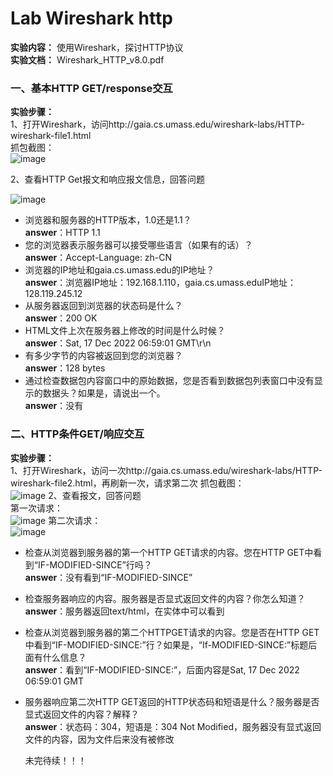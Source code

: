  # Lab Wireshark http
**实验内容：** 使用Wireshark，探讨HTTP协议  
**实验文档：** Wireshark_HTTP_v8.0.pdf  

### 一、基本HTTP GET/response交互
**实验步骤：**   
1、打开Wireshark，访问http://gaia.cs.umass.edu/wireshark-labs/HTTP-wireshark-file1.html  
  抓包截图：  
![image](https://user-images.githubusercontent.com/58134113/208278382-a8b5588a-1e72-4f1c-8d02-beba2aff0055.png)

2、查看HTTP Get报文和响应报文信息，回答问题  

![image](https://user-images.githubusercontent.com/58134113/208278717-f7115be6-8a05-455d-af47-09f16333f341.png)

- 浏览器和服务器的HTTP版本，1.0还是1.1？   
  **answer**：HTTP 1.1  
- 您的浏览器表示服务器可以接受哪些语言（如果有的话）？  
  **answer**：Accept-Language: zh-CN  
- 浏览器的IP地址和gaia.cs.umass.edu的IP地址？  
  **answer**：浏览器IP地址：192.168.1.110，gaia.cs.umass.eduIP地址：128.119.245.12  
- 从服务器返回到浏览器的状态码是什么？  
  **answer**：200 OK  
- HTML文件上次在服务器上修改的时间是什么时候？  
  **answer**：Sat, 17 Dec 2022 06:59:01 GMT\r\n
- 有多少字节的内容被返回到您的浏览器？  
  **answer**：128 bytes
- 通过检查数据包内容窗口中的原始数据，您是否看到数据包列表窗口中没有显示的数据头？如果是，请说出一个。  
  **answer**：没有

### 二、HTTP条件GET/响应交互
**实验步骤：**    
1、打开Wireshark，访问一次http://gaia.cs.umass.edu/wireshark-labs/HTTP-wireshark-file2.html，再刷新一次，请求第二次
  抓包截图：  
  ![image](https://user-images.githubusercontent.com/58134113/208279006-3e150ed7-8531-4b8c-b476-5f21540ba42e.png)
2、查看报文，回答问题  
  第一次请求：  
![image](https://user-images.githubusercontent.com/58134113/208279060-1b7f7fd1-06f0-49fd-bdd2-ab076ce43ed5.png)
  第二次请求：  
![image](https://user-images.githubusercontent.com/58134113/208279066-a956e592-c331-4dfd-9692-5efa37656c26.png)

- 检查从浏览器到服务器的第一个HTTP GET请求的内容。您在HTTP GET中看到“IF-MODIFIED-SINCE”行吗？  
  **answer**：没有看到“IF-MODIFIED-SINCE”  
- 检查服务器响应的内容。服务器是否显式返回文件的内容？你怎么知道？  
  **answer**：服务器返回text/html，在实体中可以看到   
- 检查从浏览器到服务器的第二个HTTPGET请求的内容。您是否在HTTP GET中看到“IF-MODIFIED-SINCE:”行？如果是，“If-MODIFIED-SINCE:”标题后面有什么信息？  
  **answer**：看到“IF-MODIFIED-SINCE:”，后面内容是Sat, 17 Dec 2022 06:59:01 GMT  
- 服务器响应第二次HTTP GET返回的HTTP状态码和短语是什么？服务器是否显式返回文件的内容？解释？  
  **answer**：状态码：304，短语是：304 Not Modified，服务器没有显式返回文件的内容，因为文件后来没有被修改
  
  未完待续！！！

